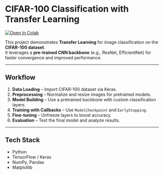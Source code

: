 # CIFAR-100 Classification with Transfer Learning

[![Open In Colab](https://colab.research.google.com/assets/colab-badge.svg)](https://colab.research.google.com/drive/1i9DMRkn_lrNHq1rUphKIkhSTBlvhVBo_?usp=sharing)

This project demonstrates **Transfer Learning** for image classification on the **CIFAR-100 dataset**.  
It leverages a **pre-trained CNN backbone** (e.g., ResNet, EfficientNet) for faster convergence and improved performance.

---

## Workflow
1. **Data Loading** – Import CIFAR-100 dataset via Keras.  
2. **Preprocessing** – Normalize and resize images for pretrained models.  
3. **Model Building** – Use a pretrained backbone with custom classification layers.  
4. **Training with Callbacks** – Use `ModelCheckpoint` and `EarlyStopping`.  
5. **Fine-tuning** – Unfreeze layers to boost accuracy.  
6. **Evaluation** – Test the final model and analyze results.  

---

## Tech Stack
- Python  
- TensorFlow / Keras  
- NumPy, Pandas  
- Matplotlib  
